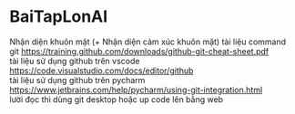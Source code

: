 # BaiTapLonAI
Nhận diện khuôn mặt (+ Nhận diện cảm xúc khuôn mặt)	
tài liệu command git
https://training.github.com/downloads/github-git-cheat-sheet.pdf	
tài liệu sử dụng github trên vscode
https://code.visualstudio.com/docs/editor/github	
tài liệu sử dụng github trên pycharm
https://www.jetbrains.com/help/pycharm/using-git-integration.html	
lười đọc thì dùng git desktop hoặc up code lên bằng web
